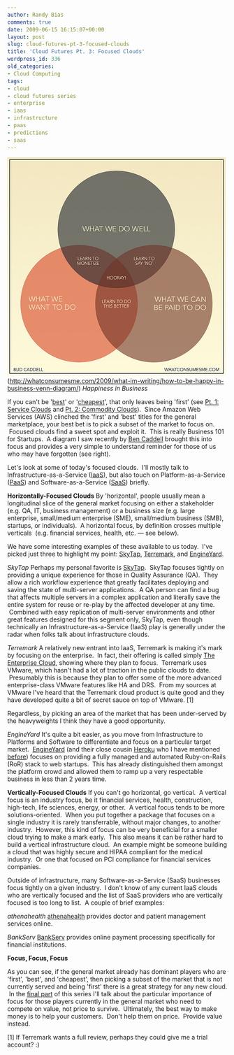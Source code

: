 ```yaml
---
author: Randy Bias
comments: true
date: 2009-06-15 16:15:07+00:00
layout: post
slug: cloud-futures-pt-3-focused-clouds
title: 'Cloud Futures Pt. 3: Focused Clouds'
wordpress_id: 336
old_categories:
- Cloud Computing
tags:
- cloud
- cloud futures series
- enterprise
- iaas
- infrastructure
- paas
- predictions
- saas
---
```


![Happiness in Business](/assets/media/external/3592960452_90656305a7.jpg)(http://whatconsumesme.com/2009/what-im-writing/how-to-be-happy-in-business-venn-diagram/)
<cite>Happiness in Business</cite>

If you can't be '[best](http://cloudscaling.com/blog/cloud-computing/cloud-futures-pt-1-service-clouds)' or '[cheapest](http://cloudscaling.com/blog/cloud-computing/cloud-futures-pt-2-commodity-clouds)', that only leaves being 'first' (see [Pt. 1: Service Clouds](http://cloudscaling.com/blog/cloud-computing/cloud-futures-pt-1-service-clouds) and [Pt. 2: Commodity Clouds](http://cloudscaling.com/blog/cloud-computing/cloud-futures-pt-2-commodity-clouds)).  Since Amazon Web Services (AWS) clinched the 'first' and 'best' titles for the general marketplace, your best bet is to pick a subset of the market to focus on.  Focused clouds find a sweet spot and exploit it.  This is really Business 101 for Startups.  A diagram I saw recently by [Ben Caddell](http://whatconsumesme.com) brought this into focus and provides a very simple to understand reminder for those of us who may have forgotten (see right).

Let's look at some of today's focused clouds.  I'll mostly talk to Infrastructure-as-a-Service ([IaaS](http://en.wikipedia.com/wiki/IaaS)), but also touch on Platform-as-a-Service ([PaaS](http://en.wikipedia.com/wiki/PaaS)) and Software-as-a-Service ([SaaS](http://en.wikipedia.com/wiki/SaaS)) briefly.

**Horizontally-Focused Clouds**
By 'horizontal', people usually mean a longitudinal slice of the general market focusing on either a stakeholder (e.g. QA, IT, business management) or a business size (e.g. large enterprise, small/medium enterprise (SME), small/medium business (SMB), startups, or individuals).  A horizontal focus, by definition crosses multiple verticals  (e.g. financial services, health, etc. — see below).

We have some interesting examples of these available to us today.  I've picked just three to highlight my point: [SkyTap](http://www.skytap.com), [Terremark](http://www.terremark.com), and [EngineYard](http://www.engineyard.com).

_SkyTap_
Perhaps my personal favorite is [SkyTap](http://www.skytap.com).  SkyTap focuses tightly on providing a unique experience for those in Quality Assurance (QA).  They allow a rich workflow experience that greatly facilitates deploying and saving the state of multi-server applications.  A QA person can find a bug that affects multiple servers in a complex application and literally save the entire system for reuse or re-play by the affected developer at any time.  Combined with easy replication of multi-server environments and other great features designed for this segment only, SkyTap, even though technically an Infrastructure-as-a-Service (IaaS) play is generally under the radar when folks talk about infrastructure clouds.

_Terremark_
A relatively new entrant into IaaS, Terremark is making it's mark by focusing on the enterprise.  In fact, their offering is called simply [The Enterprise Cloud](http://www.theenterprisecloud.com/), showing where they plan to focus.  Terremark uses VMware, which hasn't had a lot of traction in the public clouds to date.  Presumably this is because they plan to offer some of the more advanced enterprise-class VMware features like HA and DRS.  From my sources at VMware I've heard that the Terremark cloud product is quite good and they have developed quite a bit of secret sauce on top of VMware. [1]

Regardless, by picking an area of the market that has been under-served by the heavyweights I think they have a good opportunity.

_EngineYard_
It's quite a bit easier, as you move from Infrastructure to Platforms and Software to differentiate and focus on a particular target market.  [EngineYard](http://www.engineyard.com) (and their close cousin [Heroku](http://www.heroku.com) who I have mentioned [before](http://cloudscaling.com/blog/technology/the-open-cloud-is-coming)) focuses on providing a fully managed and automated Ruby-on-Rails (RoR) stack to web startups.  This has already distinguished them amongst the platform crowd and allowed them to ramp up a very respectable business in less than 2 years time.

**Vertically-Focused Clouds**
If you can't go horizontal, go vertical.  A vertical focus is an industry focus, be it financial services, health, construction, high-tech, life sciences, energy, or other.  A vertical focus tends to be more solutions-oriented.  When you put together a package that focuses on a single industry it is rarely transferrable, without major changes, to another industry.  However, this kind of focus can be very beneficial for a smaller cloud trying to make a mark early.  This also means it can be rather hard to build a vertical infrastructure cloud.  An example might be someone building a cloud that was highly secure and HIPAA compliant for the medical industry.  Or one that focused on PCI compliance for financial services companies.

Outside of infrastructure, many Software-as-a-Service (SaaS) businesses focus tightly on a given industry.  I don't know of any current IaaS clouds who are vertically focused and the list of SaaS providers who are vertically focused is too long to list.  A couple of brief examples:

_athenahealth_
[athenahealth](http://www.athenahealth.com/) provides doctor and patient management services online.

_BankServ_
[BankServ](http://www.bankserv.com/) provides online payment processing specifically for financial institutions.

**Focus, Focus, Focus**

As you can see, if the general market already has dominant players who are 'first', 'best', and 'cheapest', then picking a subset of the market that is not currently served and being 'first' there is a great strategy for any new cloud.  In the [final part](http://cloudscaling.com/blog/cloud-computing/cloud-futures-pt-4-the-culling) of this series I'll talk about the particular importance of focus for those players currently in the general market who need to compete on value, not price to survive.  Ultimately, the best way to make money is to help your customers.  Don't help them on price.  Provide value instead.

[1] If Terremark wants a full review, perhaps they could give me a trial account? :) <hint>
